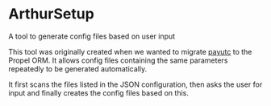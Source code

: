 ArthurSetup
===========

A tool to generate config files based on user input

This tool was originally created when we wanted to migrate [payutc](https://github.com/payutc) to the Propel ORM. It allows config files containing the same parameters repeatedly to be generated automatically.

It first scans the files listed in the JSON configuration, then asks the user for input and finally creates the config files based on this.
